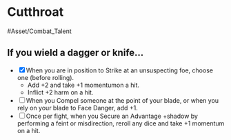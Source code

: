 # Cutthroat
#Asset/Combat_Talent 

## If you wield a dagger or knife...
- <input type="checkbox" checked>When you are in position to Strike at an unsuspecting foe, choose one (before rolling).
	- Add +2 and take +1 momentumon a hit.
	- Inflict +2 harm on a hit.
- <input type="checkbox">When you Compel someone at the point of your blade, or when you rely on your blade to Face Danger, add +1.
- <input type="checkbox">Once per fight, when you Secure an Advantage +shadow by performing a feint or misdirection, reroll any dice and take +1 momentum on a hit.